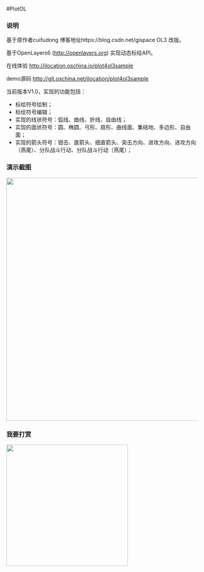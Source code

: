 #PlotOL

### 说明

基于原作者cuifudong 博客地址https://blog.csdn.net/gispace OL3 改版。

基于OpenLayers6 (http://openlayers.org) 实现动态标绘API。

在线体验 http://ilocation.oschina.io/plot4ol3sample

demo源码 http://git.oschina.net/ilocation/plot4ol3sample

当前版本V1.0，实现的功能包括：
- 标绘符号绘制；
- 标绘符号编辑；
- 实现的线状符号：弧线、曲线、折线、自由线；
- 实现的面状符号：圆、椭圆、弓形、扇形、曲线面、集结地、多边形、自由面；
- 实现的箭头符号：钳击、直箭头、细直箭头、突击方向、进攻方向、进攻方向（燕尾）、分队战斗行动、分队战斗行动（燕尾）；

### 演示截图
<img src="http://git.oschina.net/uploads/images/2016/0312/094123_6d5a9b97_642920.jpeg" width=640 height=640>

### 我要打赏
<img src="http://git.oschina.net/uploads/images/2016/0312/095357_f8639e52_642920.png" width=320 height=320>